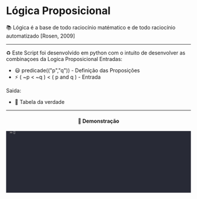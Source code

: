 # Lógica Proposicional
<p>
  📚 Lógica é a base de todo raciocínio matématico e de todo raciocínio automatizado [Rosen, 2009]
</p>
<hr>
<p>
     ♻️  Este Script foi desenvolvido em python com o intuito de desenvolver as combinaçoes da Logica Proposicional
    <br<br>
    Entradas:
    <ul>
        <li> 😃 predicade(("p","q")) - Definição das Proposições </li>
        <li> ⚡ ( ~p < ~q ) < ( p and q ) - Entrada
    </ul>
    Saida:
    <ul>
        <li> 💭 Tabela da verdade
    </ul>
</p>
<hr>
<center>
<h4>📍 Demonstração<h4>
<img src = Animação.gif>
</center>
